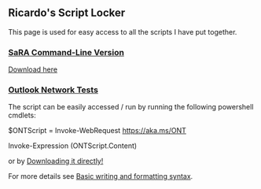 ## Ricardo's Script Locker

This page is used for easy access to all the scripts I have put together.

### [SaRA Command-Line Version](https://github.com/ricardoMpacheco/SaRACMDScript)

[Download here](https://raw.githubusercontent.com/ricardoMpacheco/SaRACMDScript/main/SaRACMDScript.ps1)

### [Outlook Network Tests](https://github.com/ricardoMpacheco/ONT)
The script can be easily accessed / run by running the following powershell cmdlets:

$ONTScript = Invoke-WebRequest https://aka.ms/ONT

Invoke-Expression $($ONTScript.Content)

or by <a href="https://raw.githubusercontent.com/ricardoMpacheco/ONT/master/ONT.ps1" download="ONT.ps1">Downloading it directly!</a>

For more details see [Basic writing and formatting syntax](https://docs.github.com/en/github/writing-on-github/getting-started-with-writing-and-formatting-on-github/basic-writing-and-formatting-syntax).


